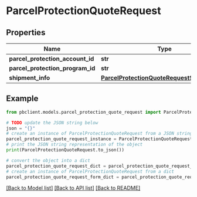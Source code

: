 # ParcelProtectionQuoteRequest


## Properties

Name | Type | Description | Notes
------------ | ------------- | ------------- | -------------
**parcel_protection_account_id** | **str** |  | [optional] 
**parcel_protection_program_id** | **str** |  | [optional] 
**shipment_info** | [**ParcelProtectionQuoteRequestShipmentInfo**](ParcelProtectionQuoteRequestShipmentInfo.md) |  | 

## Example

```python
from pbclient.models.parcel_protection_quote_request import ParcelProtectionQuoteRequest

# TODO update the JSON string below
json = "{}"
# create an instance of ParcelProtectionQuoteRequest from a JSON string
parcel_protection_quote_request_instance = ParcelProtectionQuoteRequest.from_json(json)
# print the JSON string representation of the object
print(ParcelProtectionQuoteRequest.to_json())

# convert the object into a dict
parcel_protection_quote_request_dict = parcel_protection_quote_request_instance.to_dict()
# create an instance of ParcelProtectionQuoteRequest from a dict
parcel_protection_quote_request_form_dict = parcel_protection_quote_request.from_dict(parcel_protection_quote_request_dict)
```
[[Back to Model list]](../README.md#documentation-for-models) [[Back to API list]](../README.md#documentation-for-api-endpoints) [[Back to README]](../README.md)


